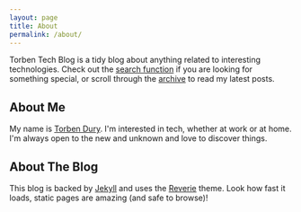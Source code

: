 ```yaml
---
layout: page
title: About
permalink: /about/
---
```


Torben Tech Blog is a tidy blog about anything related to interesting technologies. Check out the [search function](/search/) if you are looking for something special, or scroll through the [archive](/archive/) to read my latest posts.

## About Me

My name is [Torben Dury](https://torbendury.de). I'm interested in tech, whether at work or at home. I'm always open to the new and unknown and love to discover things.

## About The Blog

This blog is backed by [Jekyll](https://jekyllrb.com) and uses the [Reverie](https://github.com/amitmerchant1990/reverie) theme. Look how fast it loads, static pages are amazing (and safe to browse)!
